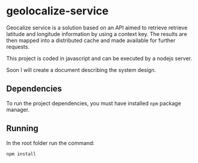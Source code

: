 # geolocalize-service

Geocalize service is a solution based on an API
aimed to retrieve retrieve latitude and longitude information
by using a context key. The results are then mapped into a distributed
cache and made available for further requests.

This project is coded in javascript and can be executed by a nodejs server.  

Soon I will create a document describing the system design.


## Dependencies

To run the project dependencies, you must have installed `npm` package manager.

## Running

In the root folder run the command:

`npm install`
